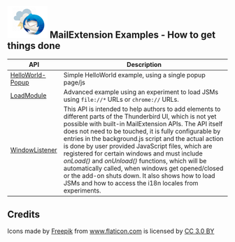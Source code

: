 ## ![Thunderstorm icon] MailExtension Examples - How to get things done

| API             | Description |
| --------------- | ----------- |
| [HelloWorld-Popup][HelloWorld-Popup]      |  Simple HelloWorld example, using a single popup page/js  |
| [LoadModule][LoadModule]      | Advanced example using an experiment to load JSMs using `file://*` URLs or `chrome://` URLs.  |
| [WindowListener][WindowListener]      | This API is intended to help authors to add elements to different parts of the Thunderbird UI, which is not yet possible with built-in MailExtension APIs. The API itself does not need to be touched, it is fully configurable by entries in the background.js script and the actual action is done by user provided JavaScript files, which are registered for certain windows and must include *onLoad()* and *onUnload()* functions, which will be automatically called, when windows get opened/closed or the add-on shuts down. It also shows how to load JSMs and how to access the i18n locales from experiments. |


## Credits
<div>Icons made by <a href="https://www.freepik.com/" title="Freepik">Freepik</a> from <a href="https://www.flaticon.com/" 			    title="Flaticon">www.flaticon.com</a> is licensed by <a href="http://creativecommons.org/licenses/by/3.0/" 			    title="Creative Commons BY 3.0" target="_blank">CC 3.0 BY</a></div>

[Thunderstorm icon]:/rep-resources/images/thunderstorm.png
[HelloWorld-Popup]:/examples/MailExtensions/HelloWorld-Popup
[LoadModule]:/examples/MailExtensions/LoadModule
[WindowListener]:/examples/MailExtensions/WindowListener
